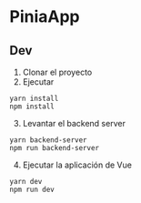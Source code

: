 # PiniaApp

## Dev

1. Clonar el proyecto
2. Ejecutar
```
yarn install
npm install
```
3. Levantar el backend server
```
yarn backend-server
npm run backend-server
```
4. Ejecutar la aplicación de Vue
```
yarn dev
npm run dev
```